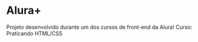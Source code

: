 # Alura+

Projeto desenvolvido durante um dos cursos de front-end da Alura!
Curso: Praticando HTML/CSS
